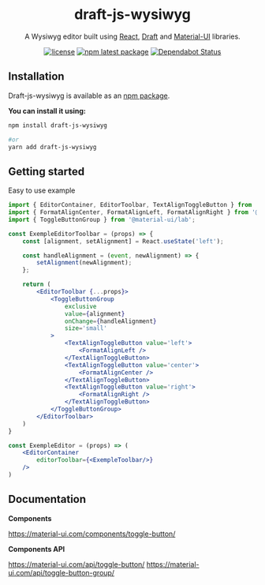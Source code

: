 <h1 align="center">draft-js-wysiwyg</h1>

<div align="center">

A Wysiwyg editor built using [React](https://reactjs.org/), [Draft](https://draftjs.org/) and [Material-UI](https://material-ui.com/) libraries.

[![license](https://img.shields.io/badge/license-MIT-blue.svg)](https://github.com/KiziKr/draft-js-wysiwyg/blob/master/LICENSE)
[![npm latest package](https://img.shields.io/npm/v/draft-js-wysiwyg/latest.svg)](https://www.npmjs.com/package/draft-js-wysiwyg)
[![Dependabot Status](https://api.dependabot.com/badges/status?host=github&repo=KiziKr/draft-js-wysiwyg)](https://dependabot.com)

</div>

## Installation

Draft-js-wysiwyg is available as an [npm package](https://www.npmjs.com/package/draft-js-wysiwyg). 

**You can install it using:**

```sh
npm install draft-js-wysiwyg

#or
yarn add draft-js-wysiwyg
```

## Getting started

Easy to use example

```jsx
import { EditorContainer, EditorToolbar, TextAlignToggleButton } from 'draft-js-wysiwyg';
import { FormatAlignCenter, FormatAlignLeft, FormatAlignRight } from '@material-ui/icons';
import { ToggleButtonGroup } from '@material-ui/lab';

const ExempleEditorToolbar = (props) => {
    const [alignment, setAlignment] = React.useState('left');

    const handleAlignment = (event, newAlignment) => {
        setAlignment(newAlignment);
    };

    return (
        <EditorToolbar {...props}>
            <ToggleButtonGroup
                exclusive
                value={alignment}
                onChange={handleAlignment}
                size='small'
            >
                <TextAlignToggleButton value='left'>
                    <FormatAlignLeft />
                </TextAlignToggleButton>
                <TextAlignToggleButton value='center'>
                    <FormatAlignCenter />
                </TextAlignToggleButton>
                <TextAlignToggleButton value='right'>
                    <FormatAlignRight />
                </TextAlignToggleButton>
            </ToggleButtonGroup>
        </EditorToolbar>
    )
}

const ExempleEditor = (props) => (
    <EditorContainer
        editorToolbar={<ExempleToolbar/>}
    />
)
```

## Documentation

**Components**

https://material-ui.com/components/toggle-button/

**Components API**

https://material-ui.com/api/toggle-button/
https://material-ui.com/api/toggle-button-group/

